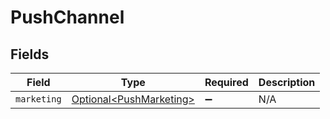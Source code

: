 # PushChannel


## Fields

| Field                                                                | Type                                                                 | Required                                                             | Description                                                          |
| -------------------------------------------------------------------- | -------------------------------------------------------------------- | -------------------------------------------------------------------- | -------------------------------------------------------------------- |
| `marketing`                                                          | [Optional\<PushMarketing>](../../models/components/PushMarketing.md) | :heavy_minus_sign:                                                   | N/A                                                                  |